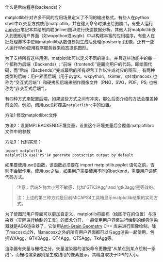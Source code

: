 什么是后端程序\(backends\)？

matplotlib针对许多不同的应用场景定义了不同的输出格式。有些人在python shell中以交互方式使用matplotlib，并在键入命令时弹出绘图窗口。有些人运行[Jupyter](https://jupyter.org/)笔记本并绘制内联\(inline\)图以进行快速数据分析。其他人将matplotlib嵌入到图形用户界面（如wxpython或pygtk）中以构建丰富的应用程序。有些人在批处理脚本中使用matplotlib从数值模拟生成后处理\(postscript\)图像，还有一些人运行Web应用程序服务器来动态提供图形。

为了支持所有这些用例，matplotlib可以定义不同的输出，并且这些功能中的每一个都称为后端（Backends）; “前端（frontend）”是面向用户的代码，即绘图代码，而“后端（Backends）”完成幕后的所有艰苦工作以生成对应的图形。 有两种类型的后端：用户界面后端（用于pygtk，wxpython，tkinter，qt4或macosx;也称为“交互式后端”）和硬拷贝后端来制作图像文件（PNG，SVG，PDF，PS; 也被称为“非交互式后端”）。

有四种方式来配置后端，如果这些方式之间有冲突，那么后面介绍的方法会覆盖掉前面的，例如，调用[use\(\)](https://matplotlib.org/api/matplotlib_configuration_api.html#matplotlib.use)将覆盖`matplotlibrc`中的设置。

方法1:修改matplotlibrc文件

方法2：设置MPLBACKEND环境变量，设置这个环境变量后会覆盖matplotlibrc文件中的参数

方法3：代码实现：

```
import matplotlib
matplotlib.use('PS')# generate postscript output by default
```

如果要使用use\(\)函数，该函数必须要在 import matplotlib.pyplot 语句之前，否则不会起作用。使用use之后，如果用户需要使用不同的backend，需要用户调整代码方式。

> 注意：后端名称大小写不敏感，比如'GTK3Agg' and 'gtk3agg'是等效的。
>
> 注：上述的第三种方式是目前MICAPS4工具箱显示matplotlib结果的实现方式。

为了使图形用户界面可以更加自定义，matplotlib将画布（绘图所在的位置）与渲染器（实际进行绘制的工具）的概念分开，一般使用用户界面进行绘制的经典渲染器就是AGG渲染器了，它使用[Anti-Grain Geometry](http://antigrain.com/) C++ 库来进行图像绘制。除了macosx以外，除macosx之外的所有用户界面都可以与agg渲染一起使用，包括WXAgg，GTK3Agg，QT4Agg，QT5Agg，TkAgg等。

渲染器有矢量与栅格之分，矢量渲染器的渲染命令更像是“从某点到某点绘制一条线”，而栅格渲染器则是生成线段的像素显示，其精度取决于DPI的大小。



